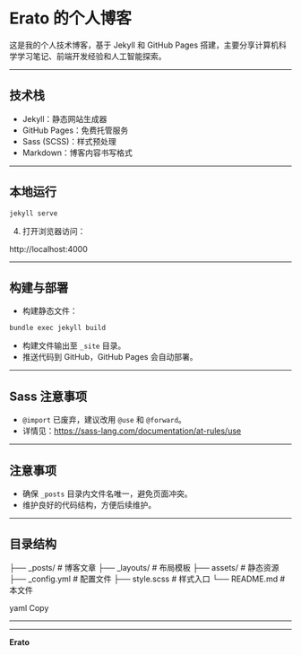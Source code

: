 # Erato 的个人博客

这是我的个人技术博客，基于 Jekyll 和 GitHub Pages 搭建，主要分享计算机科学学习笔记、前端开发经验和人工智能探索。

---

## 技术栈

- Jekyll：静态网站生成器  
- GitHub Pages：免费托管服务  
- Sass (SCSS)：样式预处理  
- Markdown：博客内容书写格式  

---

## 本地运行


```shell
jekyll serve
```

4. 打开浏览器访问：

http://localhost:4000



---

## 构建与部署

- 构建静态文件：
```shell
bundle exec jekyll build
```


- 构建文件输出至 `_site` 目录。  
- 推送代码到 GitHub，GitHub Pages 会自动部署。

---

## Sass 注意事项

- `@import` 已废弃，建议改用 `@use` 和 `@forward`。  
- 详情见：https://sass-lang.com/documentation/at-rules/use

---

## 注意事项

- 确保 `_posts` 目录内文件名唯一，避免页面冲突。  
- 维护良好的代码结构，方便后续维护。

---

## 目录结构

├── _posts/ # 博客文章
├── _layouts/ # 布局模板
├── assets/ # 静态资源
├── _config.yml # 配置文件
├── style.scss # 样式入口
└── README.md # 本文件

yaml
Copy

---
---

**Erato**